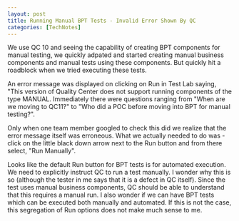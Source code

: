 ```yaml
---
layout: post
title: Running Manual BPT Tests - Invalid Error Shown By QC
categories: [TechNotes]
---
```


We use QC 10 and seeing the capability of creating BPT components for manual testing, we quickly
adpated and started creating manual business components and manual tests using these components.
But quickly hit a roadblock when we tried executing these tests.

An error message was displayed on clicking on Run in Test Lab saying, "This version of Quality
Center does not support running components of the type MANUAL. Immediately there were questions
ranging from "When are we moving to QC11?" to "Who did a POC before moving into BPT for manual
testing?".

Only when one team member googled to check this did we realize that the error message itself was
erroneous. What we actually needed to do was - click on the little black down arrow next to the
Run button and from there select, "Run Manually".

Looks like the default Run button for BPT tests is for automated execution. We need to explicitly
instruct QC to run a test manually. I wonder why this is so (although the tester in me says that
it is a defect in QC itself). Since the test uses manual business components, QC should be able to
understand that this requires a manual run. I also wonder if we can have BPT tests which can be executed
both manually and automated. If this is not the case, this segregation of Run options does not make much
sense to me.

